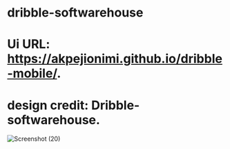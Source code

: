 # dribble-softwarehouse

# Ui URL: https://akpejionimi.github.io/dribble-mobile/.

# design credit: Dribble-softwarehouse.
  
![Screenshot (20)](https://user-images.githubusercontent.com/46995138/55258964-a762fb80-5264-11e9-96ea-0ba6df002b75.png)
